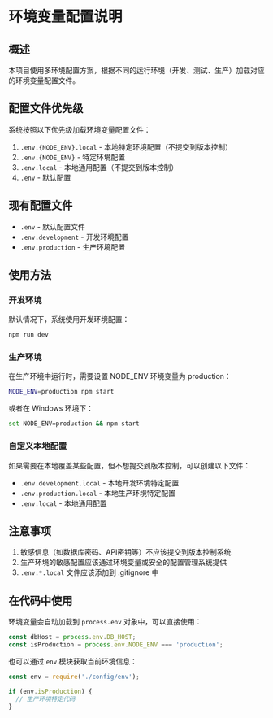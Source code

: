 # 环境变量配置说明

## 概述

本项目使用多环境配置方案，根据不同的运行环境（开发、测试、生产）加载对应的环境变量配置文件。

## 配置文件优先级

系统按照以下优先级加载环境变量配置文件：

1. `.env.{NODE_ENV}.local` - 本地特定环境配置（不提交到版本控制）
2. `.env.{NODE_ENV}` - 特定环境配置
3. `.env.local` - 本地通用配置（不提交到版本控制）
4. `.env` - 默认配置

## 现有配置文件

- `.env` - 默认配置文件
- `.env.development` - 开发环境配置
- `.env.production` - 生产环境配置

## 使用方法

### 开发环境

默认情况下，系统使用开发环境配置：

```bash
npm run dev
```

### 生产环境

在生产环境中运行时，需要设置 NODE_ENV 环境变量为 production：

```bash
NODE_ENV=production npm start
```

或者在 Windows 环境下：

```bash
set NODE_ENV=production && npm start
```

### 自定义本地配置

如果需要在本地覆盖某些配置，但不想提交到版本控制，可以创建以下文件：

- `.env.development.local` - 本地开发环境特定配置
- `.env.production.local` - 本地生产环境特定配置
- `.env.local` - 本地通用配置

## 注意事项

1. 敏感信息（如数据库密码、API密钥等）不应该提交到版本控制系统
2. 生产环境的敏感配置应该通过环境变量或安全的配置管理系统提供
3. `.env.*.local` 文件应该添加到 .gitignore 中

## 在代码中使用

环境变量会自动加载到 `process.env` 对象中，可以直接使用：

```javascript
const dbHost = process.env.DB_HOST;
const isProduction = process.env.NODE_ENV === 'production';
```

也可以通过 `env` 模块获取当前环境信息：

```javascript
const env = require('./config/env');

if (env.isProduction) {
  // 生产环境特定代码
}
```